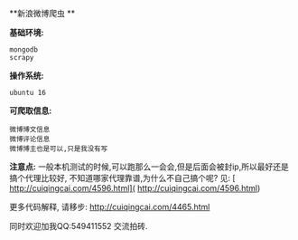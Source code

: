 **新浪微博爬虫 **

**基础环境:**

    mongodb
    scrapy


**操作系统:**

    ubuntu 16

**可爬取信息:**

    微博博文信息
    微博评论信息
    微博博主也是可以,只是我没有写

**注意点:**
    一般本机测试的时候,可以跑那么一会会,但是后面会被封ip,所以最好还是搞个代理比较好,
    不知道哪家代理靠谱,为什么不自己搞个呢? 
    见: [ http://cuiqingcai.com/4596.html]( http://cuiqingcai.com/4596.html) 


更多代码解释, 请移步: http://cuiqingcai.com/4465.html

同时欢迎加我QQ:549411552  交流拍砖.

